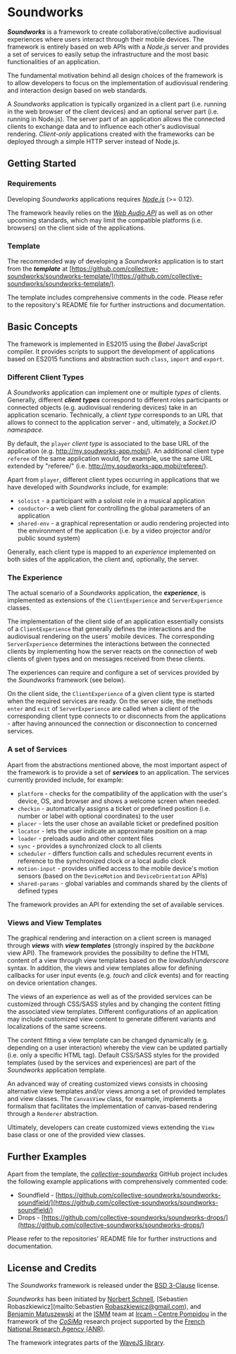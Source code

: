 # Soundworks

***Soundworks*** is a framework to create collaborative/collective audiovisual experiences where users interact through their mobile devices.
The framework is entirely based on web APIs with a *Node.js* server and provides a set of services to easily setup the infrastructure and the most basic functionalities of an application.

The fundamental motivation behind all design choices of the framework is to allow developers to focus on the implementation of audiovisual rendering and interaction design based on web standards.

A *Soundworks* application is typically organized in a client part (i.e. running in the web browser of the client devices) and an optional server part (i.e. running in Node.js).
The server part of an application allows the connected clients to exchange data and to influence each other's audiovisual rendering.
*Client-only* applications created with the frameworks can be deployed through a simple HTTP server instead of Node.js.

## Getting Started

### Requirements

Developing *Soundworks* applications requires [*Node.js*](https://nodejs.org/) (>= 0.12).

The framework heavily relies on the [*Web Audio API*](https://www.w3.org/TR/webaudio/) as well as on other upcoming standards, which may limit the compatible platforms (i.e. browsers) on the client side of the applications.

### Template

The recommended way of developing a *Soundworks* application is to start from the ***template*** at [https://github.com/collective-soundworks/soundworks-template/](https://github.com/collective-soundworks/soundworks-template/).

The template includes comprehensive comments in the code.
Please refer to the repository's README file for further instructions and documentation.

## Basic Concepts

The framework is implemented in ES2015 using the *Babel* JavaScript compiler.
It provides scripts to support the development of applications based on ES2015 functions and abstraction such `class`, `import` and `export`.

### Different Client Types

A *Soundworks* application can implement one or multiple *types* of clients. Generally, different ***client types*** correspond to different roles participants or connected objects (e.g. audiovisual rendering devices) take in an application scenario.
Technically, a *client type* corresponds to an URL that allows to connect to the application server - and, ultimately, a *Socket.IO namespace*.

By default, the `player` *client type* is associated to the base URL of the application (e.g. http://my.soudworks-app.mobi/).
An additional client type `referee` of the same application would, for example, use the same URL extended by "referee/" (i.e. http://my.soudworks-app.mobi/referee/).

Apart from `player`, different client types occurring in applications that we have developed with *Soundworks* include, for example:
 * `soloist` - a participant with a soloist role in a musical application
 * `conductor`- a web client for controlling the global parameters of an application
 * `shared-env` - a graphical representation or audio rendering projected into the environment of the application (i.e. by a video projector and/or public sound system)

Generally, each client type is mapped to an *experience* implemented on both sides of the application, the client and, optionally, the server.

### The Experience

The actual scenario of a *Soundworks* application, the ***experience***, is implemented as extensions of the `ClientExperience` and `ServerExperience` classes.

The implementation of the client side of an application essentially consists of a `ClientExperience` that generally defines the interactions and the audiovisual rendering on the users' mobile devices.
The corresponding `ServerExperience` determines the interactions between the connected clients by implementing how the server reacts on the connection of web clients of given types and on messages received from these clients.

The experiences can require and configure a set of services provided by the *Soundworks* framework (see below).

On the client side, the `ClientExperience` of a given client type is started when the required services are ready.
On the server side, the methods `enter` and `exit` of `ServerExperience` are called when a client of the corresponding client type connects to or disconnects from the applications - after having announced the connection or disconnection to concerned services.

### A set of Services

Apart from the abstractions mentioned above, the most important aspect of the framework is to provide a set of ***services*** to an application.
The services currently provided include, for example:
 * `platform` - checks for the compatibility of the application with the user's device, OS, and browser and shows a welcome screen when needed.
 * `checkin` - automatically assigns a ticket or predefined position (i.e. number or label with optional coordinates) to the user
 * `placer` - lets the user chose an available ticket or predefined position
 * `locator` - lets the user indicate an approximate position on a map
 * `loader` - preloads audio and other content files
 * `sync` - provides a synchronized clock to all clients
 * `scheduler` - differs function calls and schedules recurrent events in reference to the synchronized clock or a local audio clock
 * `motion-input` - provides unified access to the mobile device's motion sensors (based on the `DeviceMotion` and `DeviceOrientation` APIs)
 * `shared-params` - global variables and commands shared by the clients of defined types

 The framework provides an API for extending the set of available services.

### Views and View Templates

The graphical rendering and interaction on a client screen is managed through ***views*** with ***view templates*** (strongly inspired by the *backbone* view API).
The framework provides the possibility to define the HTML content of a view through view templates based on the *lowdash*/*underscore* syntax.
In addition, the views and view templates allow for defining callbacks for user input events (e.g. *touch* and *click* events) and for reacting on device orientation changes.

The views of an experience as well as of the provided services can be customized through CSS/SASS styles and by changing the content fitting the associated view templates.
Different configurations of an application may include customized view content to generate different variants and localizations of the same screens.

The content fitting a view template can be changed dynamically (e.g. depending on a user interaction) whereby the view can be updated partially (i.e. only a specific HTML tag).
Default CSS/SASS styles for the provided templates (used by the services and experiences) are part of the *Soundworks* application template.

An advanced way of creating customized views consists in choosing alternative view templates and/or views among a set of provided templates and view classes.
The `CanvasView` class, for example, implements a formalism that facilitates the implementation of canvas-based rendering through a `Renderer` abstraction.

Ultimately, developers can create customized views extending the `View` base class or one of the provided view classes.

## Further Examples

Apart from the template, the [*collective-soundworks*](https://github.com/collective-soundworks) GitHub project includes the following example applications with comprehensively commented code:
 * Soundfield - [https://github.com/collective-soundworks/soundworks-soundfield/](https://github.com/collective-soundworks/soundworks-soundfield/)
 * Drops - [https://github.com/collective-soundworks/soundworks-drops/](https://github.com/collective-soundworks/soundworks-drops/)

Please refer to the repositories' README file for further instructions and documentation.

## License and Credits

The *Soundworks* framework is released under the [BSD 3-Clause](https://opensource.org/licenses/BSD-3-Clause) license.

*Soundworks* has been initiated by [Norbert Schnell](mailto:Nobert.Schnell@ircam.fr), [Sebastien Robaszkiewicz](mailto:Sebastien Robaszkiewicz@gmail.com), and [Benjamin Matuszewski](mailto:Benjamin.Matuszewski@ircam.fr) at the [ISMM](http://ismm.ircam.fr/) team at [Ircam - Centre Pompidou](http://www.ircam.fr/) in the framework of the [*CoSiMa*](http://cosima.ircam.fr/) research project supported by the [French National Research Agency (ANR)](http://www.agence-nationale-recherche.fr/en/).

The framework integrates parts of the [WaveJS library](https://github.com/wavesjs).
